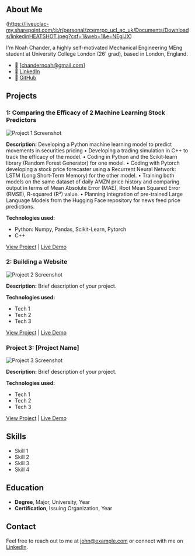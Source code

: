 ## About Me

(https://liveuclac-my.sharepoint.com/:i:/r/personal/zcemrpo_ucl_ac_uk/Documents/Downloads/linkedinHEATSHOT.jpeg?csf=1&web=1&e=NEgjJX)

I'm Noah Chander, a highly self-motivated Mechanical Engineering MEng student at University College London (26' grad), based in London, England.

- 📧 [chandernoah@gmail.com]
- 💼 [LinkedIn](https://www.linkedin.com/in/noah-chander-014b52250/)
- 🐙 [GitHub](https://github.com/Giterally)

## Projects

### 1: Comparing the Efficacy of 2 Machine Learning Stock Predictors

![Project 1 Screenshot](https://example.com/path/to/project1/screenshot.jpg)

**Description:** Developing a Python machine learning model to predict movements in securities pricing
• Developing a trading simulation in C++ to track the efficacy of the model.
• Coding in Python and the Scikit-learn library (Random Forest Generator) for one model.
• Coding with Pytorch developing a stock price forecaster using a Recurrent Neural Network: LSTM (Long Short-Term Memory) for the other model.
• Training both models on the same dataset of daily AMZN price history and comparing output in terms of Mean Absolute Error (MAE), Root Mean Squared Error (RMSE), R-squared (R²) value.
• Planning integration of pre-trained Large Language Models from the Hugging Face repository for news feed price predictions.

**Technologies used:**
- Python: Numpy, Pandas, Scikit-Learn, Pytorch
- C++

[View Project](https://github.com/johndoe/project1) | [Live Demo](https://www.project1demo.com)

### 2: Building a Website 

![Project 2 Screenshot](https://example.com/path/to/project2/screenshot.jpg)

**Description:** Brief description of your project.

**Technologies used:**
- Tech 1
- Tech 2
- Tech 3

[View Project](https://github.com/johndoe/project2) | [Live Demo](https://www.project2demo.com)

### Project 3: [Project Name]

![Project 3 Screenshot](https://example.com/path/to/project3/screenshot.jpg)

**Description:** Brief description of your project.

**Technologies used:**
- Tech 1
- Tech 2
- Tech 3

[View Project](https://github.com/johndoe/project3) | [Live Demo](https://www.project3demo.com)

## Skills

- Skill 1
- Skill 2
- Skill 3
- Skill 4

## Education

- **Degree**, Major, University, Year
- **Certification**, Issuing Organization, Year

## Contact

Feel free to reach out to me at [john@example.com](mailto:john@example.com) or connect with me on [LinkedIn](https://www.linkedin.com/in/johndoe).
